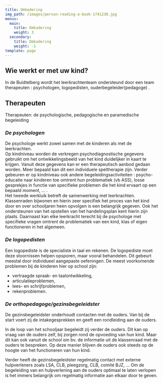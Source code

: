 ```yaml
---
title: Omkadering
img_path: /images/person-reading-a-book-1741230.jpg
menus:
  main:
    title: Omkadering
    weight: 3
  secondary:
    title: Omkadering
    weight: -1
template: page
---
```

## Wie werkt er met uw kind?

In de Buidtelberg wordt het leerkrachtenteam ondersteund door een team therapeuten : psychologen, logopedisten, ouderbegeleider(pedagoge) .

## Therapeuten

Therapeuten: de psychologische, pedagogische en paramedische begeleiding

### ***De psychologen***

De psychologe werkt zowel samen met de kinderen als met de leerkrachten.\
Op kindniveau worden de verkregen psychodiagnostische gegevens gebruikt om het ontwikkelingsbeeld van het kind duidelijker in kaart te krijgen. Vanuit deze gegevens kan er een therapeutisch aanbod gedaan worden. Meer bepaald kan dit een individuele speltherapie zijn. Verder gebeuren er op kindniveau ook andere begeleidingsactiviteiten : psycho-educatie naar kinderen toe omtrent hun problematiek (vb ASS), losse gesprekjes in functie van specifieke problemen die het kind ervaart op een bepaald moment, … .\
Het tweede werkluik betreft de samenwerking met leerkrachten. Klassenraden bijwonen en hierin zeer specifiek het proces van het kind door en over schooljaren heen opvolgen is een belangrijk gegeven. Ook het ondersteunen van het opstellen van het handelingsplan kent hierin zijn plaats. Daarnaast kan elke leerkracht terecht bij de psychologe met specifieke vragen omtrent de problematiek van een kind, klas of eigen functioneren in het algemeen.

### ***De logopedisten***

Een logopediste is de specialiste in taal en rekenen. De logopediste moet deze stoornissen helpen opsporen, maar vooral behandelen. Dit gebeurt meestal door individueel aangepaste oefeningen. De meest voorkomende problemen bij de kinderen hier op school zijn:

* vertraagde spraak- en taalontwikkeling,
* articulatieproblemen,
* lees- en schrijfproblemen,
* rekenproblemen.

### ***De orthopedagoge/gezinsbegeleidster***

De gezinsbegeleidster onderhoudt contacten met de ouders. Van bij de start voert zij de intakegesprekken en geeft een rondleiding aan de ouders.

In de loop van het schooljaar begeleidt zij verder de ouders. Dit kan op vraag van de ouders zelf, bij zorgen rond de opvoeding van hun kind. Maar dit kan ook vanuit de school om bv. de informatie uit de klassenraad met de ouders te bespreken. Op deze manier blijven de ouders ook steeds op de hoogte van het functioneren van hun kind.

Verder heeft de gezinsbegeleidster regelmatig contact met externe hulpverleners zoals LSA, CLB, pleegzorg, CLB, comité BJZ, … Om de begeleiding van en hulpverlening aan de ouders optimaal te laten verlopen is het immers belangrijk om regelmatig informatie aan elkaar door te geven.